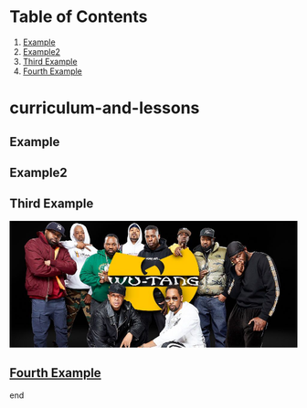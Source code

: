 # Table of Contents
1. [Example](#example)
2. [Example2](#example2)
3. [Third Example](#third-example)
4. [Fourth Example](#fourth-examplehttpwwwfourthexamplecom)

# curriculum-and-lessons

## Example
## Example2
## Third Example

![](./imgs/img01.jpeg)

## [Fourth Example](http://www.fourthexample.com) 

end